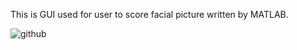 This is GUI used for user to score facial picture written by MATLAB.

![github](https://github.com/luxialan/Mycode/edit/master/Face-Score-System/GUI.png "github")  
